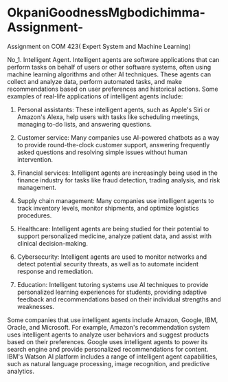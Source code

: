 # OkpaniGoodnessMgbodichimma-Assignment-

Assignment on COM 423( Expert System and Machine Learning)

No_1. Intelligent Agent.
Intelligent agents are software applications that can perform tasks on behalf of users or other software systems, often using machine learning algorithms and other AI techniques. These agents can collect and analyze data, perform automated tasks, and make recommendations based on user preferences and historical actions. Some examples of real-life applications of intelligent agents include:

1. Personal assistants: These intelligent agents, such as Apple's Siri or Amazon's Alexa, help users with tasks like scheduling meetings, managing to-do lists, and answering questions.

2. Customer service: Many companies use AI-powered chatbots as a way to provide round-the-clock customer support, answering frequently asked questions and resolving simple issues without human intervention.

3. Financial services: Intelligent agents are increasingly being used in the finance industry for tasks like fraud detection, trading analysis, and risk management.

4. Supply chain management: Many companies use intelligent agents to track inventory levels, monitor shipments, and optimize logistics procedures.

5. Healthcare: Intelligent agents are being studied for their potential to support personalized medicine, analyze patient data, and assist with clinical decision-making.

6. Cybersecurity: Intelligent agents are used to monitor networks and detect potential security threats, as well as to automate incident response and remediation.

7. Education: Intelligent tutoring systems use AI techniques to provide personalized learning experiences for students, providing adaptive feedback and recommendations based on their individual strengths and weaknesses.

Some companies that use intelligent agents include Amazon, Google, IBM, Oracle, and Microsoft. For example, Amazon's recommendation system uses intelligent agents to analyze user behaviors and suggest products based on their preferences. Google uses intelligent agents to power its search engine and provide personalized recommendations for content. IBM's Watson AI platform includes a range of intelligent agent capabilities, such as natural language processing, image recognition, and predictive analytics.
